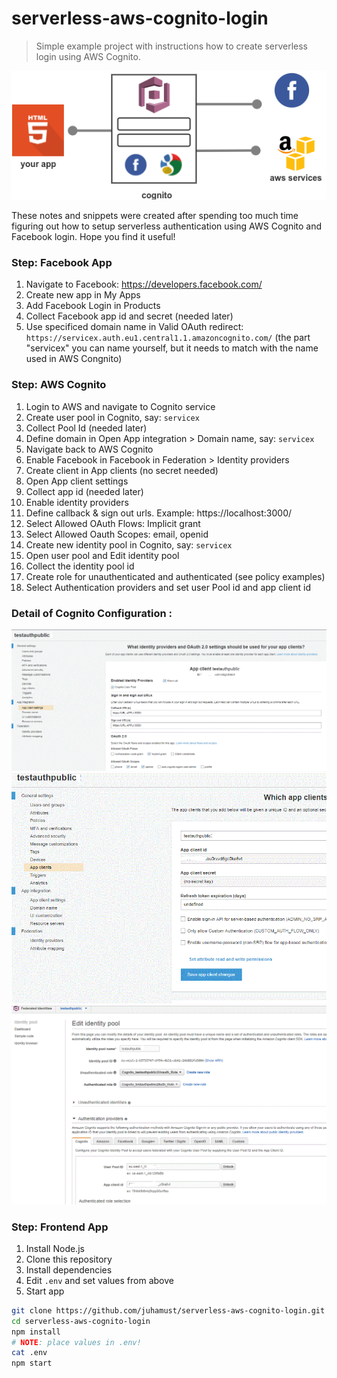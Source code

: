 # serverless-aws-cognito-login

> Simple example project with instructions how to create serverless login using AWS Cognito.

![Overview](https://github.com/TJarriault/auth-Cognito/blob/master/overview.png)

These notes and snippets were created after spending too much time figuring out how to setup serverless authentication using AWS Cognito and Facebook login. Hope you find it useful!

### Step: Facebook App

1. Navigate to Facebook: https://developers.facebook.com/
2. Create new app in My Apps
3. Add Facebook Login in Products
4. Collect Facebook app id and secret (needed later)
5. Use specificed domain name in Valid OAuth redirect:
  `https://servicex.auth.eu1.central1.1.amazoncognito.com/` (the part "servicex" you can name yourself, but it needs to match with the name used in AWS Congnito)

### Step: AWS Cognito

1. Login to AWS and navigate to Cognito service
2. Create user pool in Cognito, say: `servicex`
3. Collect Pool Id (needed later)
4. Define domain in Open App integration > Domain name, say: `servicex`
5. Navigate back to AWS Cognito
6. Enable Facebook in Facebook in Federation > Identity providers
7. Create client in App clients (no secret needed)
8. Open App client settings
9. Collect app id (needed later)
10. Enable identity providers
11. Define callback & sign out urls. Example: https://localhost:3000/
12. Select Allowed OAuth Flows: Implicit grant
13. Select Allowed Oauth Scopes: email, openid
14. Create new identity pool in Cognito, say: `servicex`
15. Open user pool and Edit identity pool
16. Collect the identity pool id
17. Create role for unauthenticated and authenticated (see policy examples)
18. Select Authentication providers and set user Pool id and app client id

### Detail of Cognito Configuration :
![Overview](https://github.com/TJarriault/auth-Cognito/blob/master/cognito.GIF)
![Overview](https://github.com/TJarriault/auth-Cognito/blob/master/cognito-App-Client.GIF)
![Overview](https://github.com/TJarriault/auth-Cognito/blob/master/cognito-idp.GIF)
### Step: Frontend App

1. Install Node.js
2. Clone this repository
3. Install dependencies
4. Edit `.env` and set values from above
4. Start app

```sh
git clone https://github.com/juhamust/serverless-aws-cognito-login.git
cd serverless-aws-cognito-login
npm install
# NOTE: place values in .env!
cat .env
npm start
```

